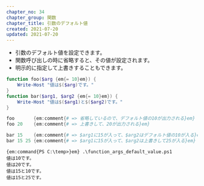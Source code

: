 ```yaml
---
chapter_no: 34
chapter_group: 関数
chapter_title: 引数のデフォルト値
created: 2021-07-20
updated: 2021-07-20
---
```

- 引数のデフォルト値を設定できます。
- 関数呼び出しの時に省略すると、その値が設定されます。
- 明示的に指定して上書きすることもできます。
```:function_args_default_value.ps1
function foo($arg {em{= 10}em}) {
    Write-Host "値は$($arg)です。"
}
function bar($arg1, $arg2 {em{= 10}em}) {
    Write-Host "値は$($arg1)と$($arg2)です。"
}

foo       {em:comment{# => 省略しているので、デフォルト値の10が出力される}em}
foo 20    {em:comment{# => 上書きして、20が出力される}em}

bar 15    {em:comment{# => $arg1に15が入って、$arg2はデフォルト値の10が入る}em}
bar 15 25 {em:comment{# => $arg1に15が入って、$arg2は上書きして25が入る}em}
```

```output:出力結果
{em:command{PS C:\temp>}em} .\function_args_default_value.ps1       
値は10です。
値は20です。
値は15と10です。
値は15と25です。
```
